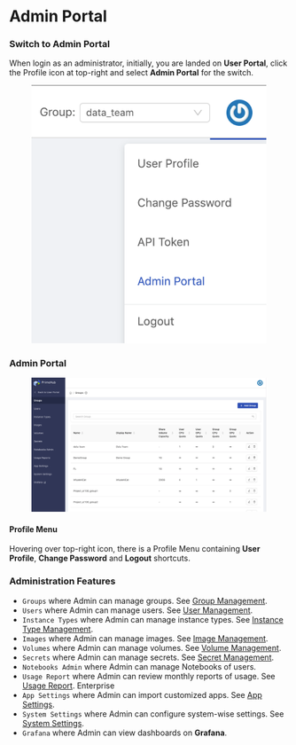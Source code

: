 # Admin Portal

### Switch to Admin Portal

When login as an administrator, initially, you are landed on **User Portal**, click the Profile icon at top-right and select **Admin Portal** for the switch.

<figure><img src="../.gitbook/assets/v3-admin-entry.png" alt=""><figcaption></figcaption></figure>

### Admin Portal

<figure><img src="../.gitbook/assets/v310-landing-admin.png" alt=""><figcaption></figcaption></figure>

#### Profile Menu

Hovering over top-right icon, there is a Profile Menu containing **User Profile**, **Change Password** and **Logout** shortcuts.

### Administration Features

* `Groups` where Admin can manage groups. See [Group Management](group-management.md).
* `Users` where Admin can manage users. See [User Management](user-management.md).
* `Instance Types` where Admin can manage instance types. See [Instance Type Management](instance-type-management/).
* `Images` where Admin can manage images. See [Image Management](image-management/).
* `Volumes` where Admin can manage volumes. See [Volume Management](volume-management/).
* `Secrets` where Admin can manage secrets. See [Secret Management](secret-management.md).
* `Notebooks Admin` where Admin can manage Notebooks of users.
* `Usage Report` where Admin can review monthly reports of usage. See [Usage Report](usage-reports.md). Enterprise
* `App Settings` where Admin can import customized apps. See [App Settings](app-settings.md).
* `System Settings` where Admin can configure system-wise settings. See [System Settings](system-settings.md).
* `Grafana` where Admin can view dashboards on **Grafana**.
